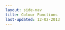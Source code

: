 ```yaml
---
layout: side-nav
title: Colour Functions
last-updated: 12-02-2013
---
```



<!-- This Page exists for the creation of the sub-menu only and is not displayed on the site -->